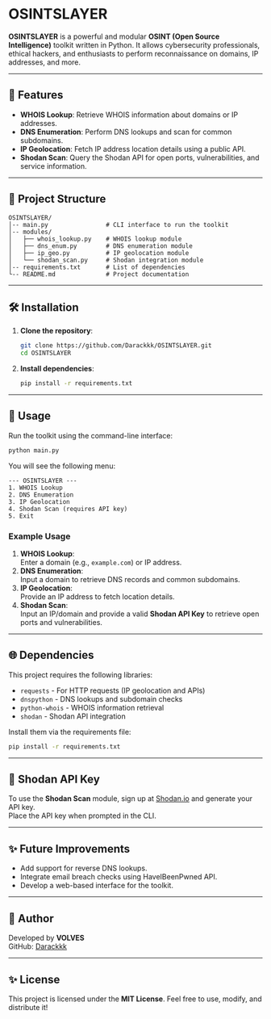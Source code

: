
# OSINTSLAYER

**OSINTSLAYER** is a powerful and modular **OSINT (Open Source Intelligence)** toolkit written in Python. It allows cybersecurity professionals, ethical hackers, and enthusiasts to perform reconnaissance on domains, IP addresses, and more.

---

## 🚀 Features

- **WHOIS Lookup**: Retrieve WHOIS information about domains or IP addresses.
- **DNS Enumeration**: Perform DNS lookups and scan for common subdomains.
- **IP Geolocation**: Fetch IP address location details using a public API.
- **Shodan Scan**: Query the Shodan API for open ports, vulnerabilities, and service information.

---

## 📂 Project Structure

```
OSINTSLAYER/
│-- main.py                # CLI interface to run the toolkit
│-- modules/
│   ├── whois_lookup.py    # WHOIS lookup module
│   ├── dns_enum.py        # DNS enumeration module
│   ├── ip_geo.py          # IP geolocation module
│   └── shodan_scan.py     # Shodan integration module
│-- requirements.txt       # List of dependencies
└-- README.md              # Project documentation
```

---

## 🛠️ Installation

1. **Clone the repository**:
   ```bash
   git clone https://github.com/Darackkk/OSINTSLAYER.git
   cd OSINTSLAYER
   ```

2. **Install dependencies**:
   ```bash
   pip install -r requirements.txt
   ```

---

## 🧪 Usage

Run the toolkit using the command-line interface:

```bash
python main.py
```

You will see the following menu:

```
--- OSINTSLAYER ---
1. WHOIS Lookup
2. DNS Enumeration
3. IP Geolocation
4. Shodan Scan (requires API key)
5. Exit
```

### **Example Usage**

1. **WHOIS Lookup**:  
   Enter a domain (e.g., `example.com`) or IP address.  
2. **DNS Enumeration**:  
   Input a domain to retrieve DNS records and common subdomains.  
3. **IP Geolocation**:  
   Provide an IP address to fetch location details.  
4. **Shodan Scan**:  
   Input an IP/domain and provide a valid **Shodan API Key** to retrieve open ports and vulnerabilities.

---

## 🌐 Dependencies

This project requires the following libraries:

- `requests` - For HTTP requests (IP geolocation and APIs)
- `dnspython` - DNS lookups and subdomain checks
- `python-whois` - WHOIS information retrieval
- `shodan` - Shodan API integration

Install them via the requirements file:
```bash
pip install -r requirements.txt
```

---

## 🔑 Shodan API Key  

To use the **Shodan Scan** module, sign up at [Shodan.io](https://shodan.io) and generate your API key.  
Place the API key when prompted in the CLI.

---

## ✨ Future Improvements

- Add support for reverse DNS lookups.
- Integrate email breach checks using HaveIBeenPwned API.
- Develop a web-based interface for the toolkit.

---

## 👤 Author
Developed by **VOLVES**  
GitHub: [Darackkk](https://github.com/Darackkk)

---

## ✨ License
This project is licensed under the **MIT License**. Feel free to use, modify, and distribute it!

